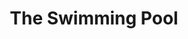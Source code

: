 ---
  title: The Swimming Pool
  description: An unusual shaped pool.
  latitude: -26.172580
  longitude: 28.075828
  cards:
    - poi-021-card-001.md
    - poi-021-card-002.md
    - poi-021-card-003.md
    - poi-021-card-004.md
    - poi-021-card-005.md
    - poi-021-card-006.md
  themes:
    - Koch Street
    - Alumni
    - Grounds and Buildings
    - Traditions and Innovations
    - Stories
---